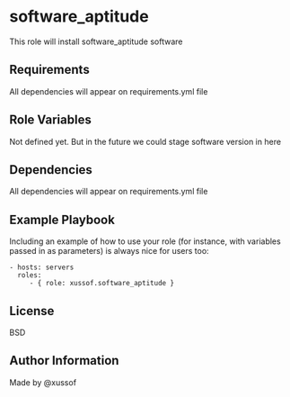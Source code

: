 software_aptitude
=========

This role will install software_aptitude software

Requirements
------------

All dependencies will appear on requirements.yml file

Role Variables
--------------

Not defined yet. But in the future we could stage software version in here

Dependencies
------------

All dependencies will appear on requirements.yml file

Example Playbook
----------------

Including an example of how to use your role (for instance, with variables passed in as parameters) is always nice for users too:

    - hosts: servers
      roles:
         - { role: xussof.software_aptitude }

License
-------

BSD

Author Information
------------------
Made by @xussof
